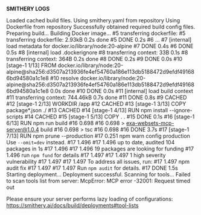 **SMITHERY LOGS**

Loaded cached build files.
Using smithery.yaml from repository
Using Dockerfile from repository
Successfully obtained required build config files. Preparing build...
Building Docker image...
#5 transferring dockerfile:
#5 transferring dockerfile: 2.93kB 0.2s done
#5 DONE 0.2s
#6 ...
#7 [internal] load metadata for docker.io/library/node:20-alpine
#7 DONE 0.4s
#6 DONE 0.5s
#8 [internal] load .dockerignore
#8 transferring context: 33B 0.1s
#8 transferring context: 364B 0.2s done
#8 DONE 0.2s
#9 DONE 0.0s
#10 [stage-1  1/13] FROM docker.io/library/node:20-alpine@sha256:d3507a213936fe4ef54760a186e113db5188472d9efdf491686bd94580a1c1e8
#10 resolve docker.io/library/node:20-alpine@sha256:d3507a213936fe4ef54760a186e113db5188472d9efdf491686bd94580a1c1e8 0.0s done
#10 DONE 0.0s
#11 [internal] load build context
#11 transferring context: 744.46kB 0.7s done
#11 DONE 0.8s
#9 CACHED
#12 [stage-1  2/13] WORKDIR /app
#12 CACHED
#13 [stage-1  3/13] COPY package*.json ./
#13 CACHED
#14 [stage-1  4/13] RUN npm install --ignore-scripts
#14 CACHED
#15 [stage-1  5/13] COPY . .
#15 DONE 0.1s
#16 [stage-1  6/13] RUN npm run build
#16 0.698
#16 0.698 > exa-websets-mcp-server@1.0.4 build
#16 0.698 > tsc
#16 0.698
#16 DONE 3.7s
#17 [stage-1  7/13] RUN npm prune --production
#17 0.251 npm warn config production Use `--omit=dev` instead.
#17 1.496
#17 1.496 up to date, audited 104 packages in 1s
#17 1.496
#17 1.496 19 packages are looking for funding
#17 1.496   run `npm fund` for details
#17 1.497
#17 1.497 1 high severity vulnerability
#17 1.497
#17 1.497 To address all issues, run:
#17 1.497   npm audit fix
#17 1.497
#17 1.497 Run `npm audit` for details.
#17 DONE 1.5s
Starting deployment...
Deployment successful.
Scanning for tools...
Failed to scan tools list from server: McpError: MCP error -32001: Request timed out

Please ensure your server performs lazy loading of configurations: https://smithery.ai/docs/build/deployments#tool-lists